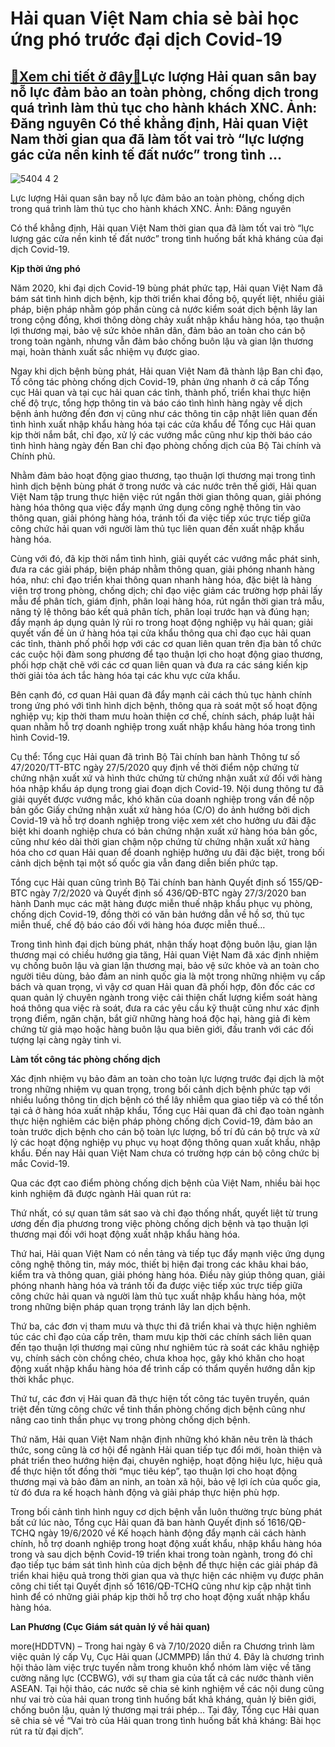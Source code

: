 Hải quan Việt Nam chia sẻ bài học ứng phó trước đại dịch Covid-19
=================================================================

[:gift:Xem chi tiết ở đây:gift:](https://hddtvn.com/hai-quan-viet-nam-chia-se-bai-hoc-ung-pho-truoc-dai-dich-covid-19/)Lực lượng Hải quan sân bay nỗ lực đảm bảo an toàn phòng, chống dịch trong quá trình làm thủ tục cho hành khách XNC. Ảnh: Đăng nguyên Có thể khẳng định, Hải quan Việt Nam thời gian qua đã làm tốt vai trò “lực lượng gác cửa nền kinh tế đất nước” trong tình …
----------------------------------------------------------------------------------------------------------------------------------------------------------------------------------------------------------------------------------------------------------------





![5404 4 2](https://haiquanonline.com.vn/stores/news_dataimages/anhnd/102020/05/16/in_article/5404_4-2.jpg?rt=20201006082158 "Lực lượng Hải quan sân bay nỗ lực đảm bảo an toàn phòng, chống dịch trong quá trình làm thủ tục cho hành khách XNC. 	 Ảnh: Đăng nguyên")


Lực lượng Hải quan sân bay nỗ lực đảm bảo an toàn phòng, chống dịch trong quá trình làm thủ tục cho hành khách XNC. Ảnh: Đăng nguyên



Có thể khẳng định, Hải quan Việt Nam thời gian qua đã làm tốt vai trò “lực lượng gác cửa nền kinh tế đất nước” trong tình huống bất khả kháng của đại dịch Covid-19.


**Kịp thời ứng phó**


Năm 2020, khi đại dịch Covid-19 bùng phát phức tạp, Hải quan Việt Nam đã bám sát tình hình dịch bệnh, kịp thời triển khai đồng bộ, quyết liệt, nhiều giải pháp, biện pháp nhằm góp phần cùng cả nước kiểm soát dịch bệnh lây lan trong cộng đồng, khơi thông dòng chảy xuất nhập khẩu hàng hóa, tạo thuận lợi thương mại, bảo vệ sức khỏe nhân dân, đảm bảo an toàn cho cán bộ trong toàn ngành, nhưng vẫn đảm bảo chống buôn lậu và gian lận thương mại, hoàn thành xuất sắc nhiệm vụ được giao.


Ngay khi dịch bệnh bùng phát, Hải quan Việt Nam đã thành lập Ban chỉ đạo, Tổ công tác phòng chống dịch Covid-19, phản ứng nhanh ở cả cấp Tổng cục Hải quan và tại cục hải quan các tỉnh, thành phố, triển khai thực hiện chế độ trực, tổng hợp thông tin và báo cáo tình hình hàng ngày về dịch bệnh ảnh hưởng đến đơn vị cũng như các thông tin cập nhật liên quan đến tình hình xuất nhập khẩu hàng hóa tại các cửa khẩu để Tổng cục Hải quan kịp thời nắm bắt, chỉ đạo, xử lý các vướng mắc cũng như kịp thời báo cáo tình hình hàng ngày đến Ban chỉ đạo phòng chống dịch của Bộ Tài chính và Chính phủ.


Nhằm đảm bảo hoạt động giao thương, tạo thuận lợi thương mại trong tình hình dịch bệnh bùng phát ở trong nước và các nước trên thế giới, Hải quan Việt Nam tập trung thực hiện việc rút ngắn thời gian thông quan, giải phóng hàng hóa thông qua việc đẩy mạnh ứng dụng công nghệ thông tin vào thông quan, giải phóng hàng hóa, tránh tối đa việc tiếp xúc trực tiếp giữa công chức hải quan với người làm thủ tục liên quan đến xuất nhập khẩu hàng hóa.


Cùng với đó, đã kịp thời nắm tình hình, giải quyết các vướng mắc phát sinh, đưa ra các giải pháp, biện pháp nhằm thông quan, giải phóng nhanh hàng hóa, như: chỉ đạo triển khai thông quan nhanh hàng hóa, đặc biệt là hàng viện trợ trong phòng, chống dịch; chỉ đạo việc giảm các trường hợp phải lấy mẫu để phân tích, giám định, phân loại hàng hóa, rút ngắn thời gian trả mẫu, nâng tỷ lệ thông báo kết quả phân tích, phân loại trước hạn và đúng hạn; đẩy mạnh áp dụng quản lý rủi ro trong hoạt động nghiệp vụ hải quan; giải quyết vấn đề ùn ứ hàng hóa tại cửa khẩu thông qua chỉ đạo cục hải quan các tỉnh, thành phố phối hợp với các cơ quan liên quan trên địa bàn tổ chức các cuộc hội đàm song phương để tạo thuận lợi cho hoạt động giao thương, phối hợp chặt chẽ với các cơ quan liên quan và đưa ra các sáng kiến kịp thời giải tỏa ách tắc hàng hóa tại các khu vực cửa khẩu.


Bên cạnh đó, cơ quan Hải quan đã đẩy mạnh cải cách thủ tục hành chính trong ứng phó với tình hình dịch bệnh, thông qua rà soát một số hoạt động nghiệp vụ; kịp thời tham mưu hoàn thiện cơ chế, chính sách, pháp luật hải quan nhằm hỗ trợ doanh nghiệp trong xuất nhập khẩu hàng hóa trong tình hình Covid-19.


Cụ thể: Tổng cục Hải quan đã trình Bộ Tài chính ban hành Thông tư số 47/2020/TT-BTC ngày 27/5/2020 quy định về thời điểm nộp chứng từ chứng nhận xuất xứ và hình thức chứng từ chứng nhận xuất xứ đối với hàng hóa nhập khẩu áp dụng trong giai đoạn dịch Covid-19. Nội dung thông tư đã giải quyết được vướng mắc, khó khăn của doanh nghiệp trong vấn đề nộp bản gốc Giấy chứng nhận xuất xứ hàng hóa (C/O) do ảnh hưởng bởi dịch Covid-19 và hỗ trợ doanh nghiệp trong việc xem xét cho hưởng ưu đãi đặc biệt khi doanh nghiệp chưa có bản chứng nhận xuất xứ hàng hóa bản gốc, cũng như kéo dài thời gian chậm nộp chứng từ chứng nhận xuất xứ hàng hóa cho cơ quan Hải quan để doanh nghiệp hưởng ưu đãi đặc biệt, trong bối cảnh dịch bệnh tại một số quốc gia vẫn đang diễn biến phức tạp.


Tổng cục Hải quan cũng trình Bộ Tài chính ban hành Quyết định số 155/QĐ-BTC ngày 7/2/2020 và Quyết định số 436/QĐ-BTC ngày 27/3/2020 ban hành Danh mục các mặt hàng được miễn thuế nhập khẩu phục vụ phòng, chống dịch Covid-19, đồng thời có văn bản hướng dẫn về hồ sơ, thủ tục miễn thuế, chế độ báo cáo đối với hàng hóa được miễn thuế…


Trong tình hình đại dịch bùng phát, nhận thấy hoạt động buôn lậu, gian lận thương mại có chiều hướng gia tăng, Hải quan Việt Nam đã xác định nhiệm vụ chống buôn lậu và gian lận thương mại, bảo vệ sức khỏe và an toàn cho người tiêu dùng, bảo đảm an ninh quốc gia là một trong những nhiệm vụ cấp bách và quan trọng, vì vậy cơ quan Hải quan đã phối hợp, đôn đốc các cơ quan quản lý chuyên ngành trong việc cải thiện chất lượng kiểm soát hàng hoá thông qua việc rà soát, đưa ra các yêu cầu kỹ thuật cũng như xác định trọng điểm, ngăn chặn, bắt giữ những hàng hoá độc hại, hàng giả đi kèm chứng từ giả mạo hoặc hàng buôn lậu qua biên giới, đấu tranh với các đối tượng lại càng ngày tinh vi.


**Làm tốt công tác phòng chống dịch**


Xác định nhiệm vụ bảo đảm an toàn cho toàn lực lượng trước đại dịch là một trong những nhiệm vụ quan trọng, trong bối cảnh dịch bệnh phức tạp với nhiều luồng thông tin dịch bệnh có thể lây nhiễm qua giao tiếp và có thể tồn tại cả ở hàng hóa xuất nhập khẩu, Tổng cục Hải quan đã chỉ đạo toàn ngành thực hiện nghiêm các biện pháp phòng chống dịch Covid-19, đảm bảo an toàn trước dịch bệnh cho cán bộ toàn lực lượng, bố trí đủ cán bộ trực và xử lý các hoạt động nghiệp vụ phục vụ hoạt động thông quan xuất khẩu, nhập khẩu. Đến nay Hải quan Việt Nam chưa có trường hợp cán bộ công chức bị mắc Covid-19.


Qua các đợt cao điểm phòng chống dịch bệnh của Việt Nam, nhiều bài học kinh nghiệm đã được ngành Hải quan rút ra:


Thứ nhất, có sự quan tâm sát sao và chỉ đạo thống nhất, quyết liệt từ trung ương đến địa phương trong việc phòng chống dịch bệnh và tạo thuận lợi thương mại đối với hoạt động xuất nhập khẩu hàng hóa.


Thứ hai, Hải quan Việt Nam có nền tảng và tiếp tục đẩy mạnh việc ứng dụng công nghệ thông tin, máy móc, thiết bị hiện đại trong các khâu khai báo, kiểm tra và thông quan, giải phóng hàng hóa. Điều này giúp thông quan, giải phóng nhanh hàng hóa và tránh tối đa được việc tiếp xúc trực tiếp giữa công chức hải quan và người làm thủ tục xuất nhập khẩu hàng hóa, một trong những biện pháp quan trọng tránh lây lan dịch bệnh.


Thứ ba, các đơn vị tham mưu và thực thi đã triển khai và thực hiện nghiêm túc các chỉ đạo của cấp trên, tham mưu kịp thời các chính sách liên quan đến tạo thuận lợi thương mại cũng như nghiêm túc rà soát các khâu nghiệp vụ, chính sách còn chồng chéo, chưa khoa học, gây khó khăn cho hoạt động xuất nhập khẩu hàng hóa để trình cấp có thẩm quyền hướng dẫn kịp thời khắc phục.


Thứ tư, các đơn vị Hải quan đã thực hiện tốt công tác tuyên truyền, quán triệt đến từng công chức về tinh thần phòng chống dịch bệnh cũng như nâng cao tinh thần phục vụ trong phòng chống dịch bệnh.


Thứ năm, Hải quan Việt Nam nhận định những khó khăn nêu trên là thách thức, song cũng là cơ hội để ngành Hải quan tiếp tục đổi mới, hoàn thiện và phát triển theo hướng hiện đại, chuyên nghiệp, hoạt động hiệu lực, hiệu quả để thực hiện tốt đồng thời “mục tiêu kép”, tạo thuận lợi cho hoạt động thương mại và bảo đảm an ninh, an toàn xã hội, bảo vệ lợi ích của quốc gia, từ đó đưa ra kế hoạch hành động và giải pháp thực hiện phù hợp.





Trong bối cảnh tình hình nguy cơ dịch bệnh vẫn luôn thường trực bùng phát bất cứ lúc nào, Tổng cục Hải quan đã ban hành Quyết định số 1616/QĐ-TCHQ ngày 19/6/2020 về Kế hoạch hành động đẩy mạnh cải cách hành chính, hỗ trợ doanh nghiệp trong hoạt động xuất khẩu, nhập khẩu hàng hóa trong và sau dịch bệnh Covid-19 triển khai trong toàn ngành, trong đó chỉ đạo tiếp tục bám sát tình hình của dịch bệnh để thực hiện các giải pháp đã triển khai hiệu quả trong thời gian qua và thực hiện các nhiệm vụ được phân công chi tiết tại Quyết định số 1616/QĐ-TCHQ cũng như kịp cập nhật tình hình để có những giải pháp kịp thời hỗ trợ cho hoạt động xuất nhập khẩu hàng hóa.




**Lan Phương (Cục Giám sát quản lý về hải quan)**



more(HDDTVN) – Trong hai ngày 6 và 7/10/2020 diễn ra Chương trình làm việc quản lý cấp Vụ, Cục Hải quan (JCMMPĐ) lần thứ 4. Đây là chương trình hội thảo làm việc trực tuyến nằm trong khuôn khổ nhóm làm việc về tăng cường năng lực (CCBWG), với sự tham gia của tất cả các nước thành viên ASEAN. Tại hội thảo, các nước sẽ chia sẻ kinh nghiệm về các nội dung cũng như vai trò của hải quan trong tình huống bất khả kháng, quản lý biên giới, chống buôn lậu, quản lý thương mại trái phép… Tại đây, Tổng cục Hải quan sẽ chia sẻ về “Vai trò của Hải quan trong tình huống bất khả kháng: Bài học rút ra từ đại dịch”.

